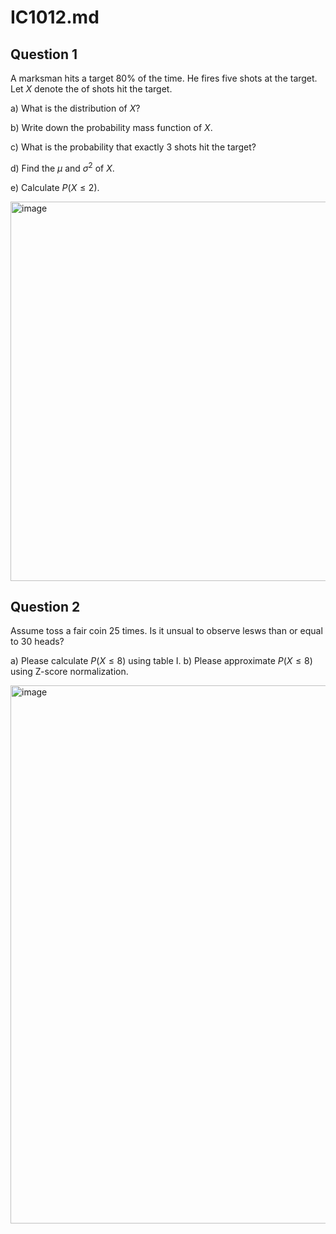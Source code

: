 # IC1012.md


## Question 1 

 A marksman hits a target 80% of the
time. He fires five shots at the target. Let $X$ denote the of shots hit the target. 


a) What is the distribution of $X$?

b) Write down the probability mass function of $X$. 

c) What is the probability that exactly 3 shots hit the target?


d) Find the $\mu$ and $\sigma^2$ of $X$. 

e) Calculate $P(X\leq 2)$. 

<img width="607" alt="image" src="https://github.com/user-attachments/assets/ed33c9e3-9de5-4040-992b-4ab5903d3f0c">


## Question 2
Assume toss a fair coin 25 times. Is it unsual to observe lesws than or equal to 30 heads? 

a) Please calculate $P(X\leq 8)$ using table I. 
b) Please approximate $P(X\leq 8)$ using Z-score normalization. 

<img width="861" alt="image" src="https://github.com/user-attachments/assets/eaa2ef14-7d6f-4777-857b-ab95cb824f72">






